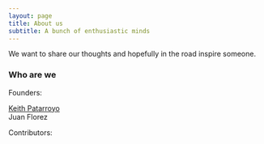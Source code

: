 ```yaml
---
layout: page
title: About us 
subtitle: A bunch of enthusiastic minds
---
```


We want to share our thoughts and hopefully in the road inspire someone.

### Who are we

Founders:

[Keith Patarroyo](https://keithpatarroyo.github.io/)<br/>
Juan Florez

Contributors:

